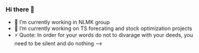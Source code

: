 ### Hi there 👋

- 🔭 I’m currently working in NLMK group
- 🌱 I’m currently working on TS forecating and stock optimization projects
- ⚡ Quote: In order for your words do not to divarage with your deeds, you need to be silent and do nothing
-->
